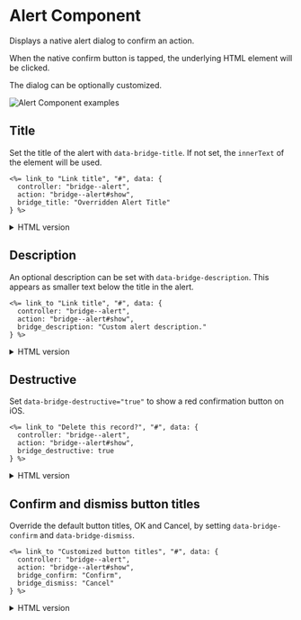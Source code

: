 # Alert Component

Displays a native alert dialog to confirm an action.

When the native confirm button is tapped, the underlying HTML element will be clicked.

The dialog can be optionally customized.

![Alert Component examples](/resources/screenshots/alert.png)

## Title

Set the title of the alert with `data-bridge-title`. If not set, the `innerText` of the element will be used.

```erb
<%= link_to "Link title", "#", data: {
  controller: "bridge--alert",
  action: "bridge--alert#show",
  bridge_title: "Overridden Alert Title"
} %>
```

<details>
<summary>HTML version</summary>
```html
<a
  href="#"
  data-controller="bridge--alert"
  data-action="bridge--alert#show"
  data-bridge-title="Overridden Alert Title"
>
  Link title
</a>
```
</details>

## Description

An optional description can be set with `data-bridge-description`. This appears as smaller text below the title in the alert.

```erb
<%= link_to "Link title", "#", data: {
  controller: "bridge--alert",
  action: "bridge--alert#show",
  bridge_description: "Custom alert description."
} %>
```

<details>
<summary>HTML version</summary>
```html
<a
    href="#"
    data-controller="bridge--alert"
    data-action="bridge--alert#show"
    data-bridge-description="Custom alert description"
>Link title</a>
```
</details>

## Destructive

Set `data-bridge-destructive="true"` to show a red confirmation button on iOS.

```erb
<%= link_to "Delete this record?", "#", data: {
  controller: "bridge--alert",
  action: "bridge--alert#show",
  bridge_destructive: true
} %>
```

<details>
<summary>HTML version</summary>
```html
<a
    href="#"
    data-controller="bridge--alert"
    data-action="bridge--alert#show"
    data-bridge-destructive="true"
>Delete this record?</a>
```
</details>

## Confirm and dismiss button titles

Override the default button titles, OK and Cancel, by setting `data-bridge-confirm` and `data-bridge-dismiss`.

```erb
<%= link_to "Customized button titles", "#", data: {
  controller: "bridge--alert",
  action: "bridge--alert#show",
  bridge_confirm: "Confirm",
  bridge_dismiss: "Cancel"
} %>
```

<details>
<summary>HTML version</summary>
```html
<a
    href="#"
    data-controller="bridge--alert"
    data-action="bridge--alert#show"
    data-bridge-confirm="Confirm"
    data-bridge-dismiss="Cancel"
>Customized button titles</a>
```
</details>

